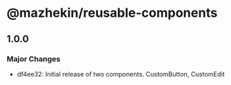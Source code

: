 # @mazhekin/reusable-components

## 1.0.0

### Major Changes

- df4ee32: Initial release of two components. CustomButton, CustomEdit
